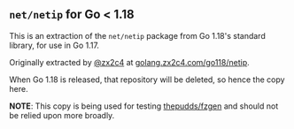 ## `net/netip` for Go < 1.18

This is an extraction of the `net/netip` package from Go 1.18's
standard library, for use in Go 1.17. 

Originally extracted by [@zx2c4](https://github.com/zx2c4) at [golang.zx2c4.com/go118/netip](https://golang.zx2c4.com/go118/netip).

When Go 1.18 is released, that repository will be deleted, so hence the copy here.

**NOTE**: This copy is being used for testing [thepudds/fzgen](https://github.com/thepudds/fzgen) and should not be relied upon more broadly.

